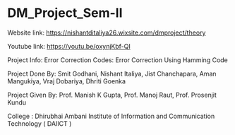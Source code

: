 # DM_Project_Sem-II
Website link: https://nishantditaliya26.wixsite.com/dmproject/theory

Youtube link: https://youtu.be/oxynjKbf-QI

Project Info: Error Correction Codes: Error Correction Using Hamming Code

Project Done By: Smit Godhani, Nishant Italiya, Jist Chanchapara, Aman Mangukiya, Vraj Dobariya, Dhriti Goenka

Project Given By: Prof. Manish K Gupta, Prof. Manoj Raut, Prof. Prosenjit Kundu

College : Dhirubhai Ambani Institute of Information and Communication Technology ( DAIICT )
